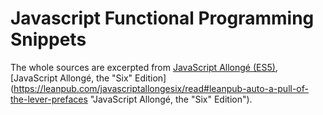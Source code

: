 # Javascript Functional Programming Snippets

The whole sources are excerpted from [JavaScript Allongé (ES5)](https://leanpub.com/javascript-allonge/read "JavaScript Allongé (ES5)"), [JavaScript Allongé, the "Six" Edition](https://leanpub.com/javascriptallongesix/read#leanpub-auto-a-pull-of-the-lever-prefaces "JavaScript Allongé, the "Six" Edition").
